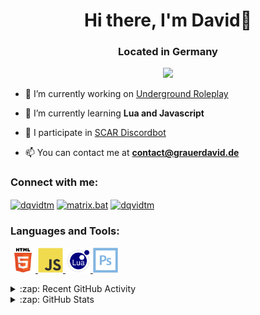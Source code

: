 <h1 align="center">Hi there, I'm David👋</h1>
<h3 align="center">Located in Germany</h3>

<div align="center">
  <a href="https://discord.com/users/137259014986792960" >
    <img src="https://lanyard-profile-readme.vercel.app/api/137259014986792960?animated=true&hideDiscrim=true&borderRadius=20px&idleMessage=Sleeping..."  />
  </a>
</div>



- 🔭 I’m currently working on [Underground Roleplay](https://github.com/Underground-FiveM/underground-fivem)

- 🌱 I’m currently learning **Lua and Javascript**

- 👯 I participate in [SCAR Discordbot](https://github.com/l3nnartt/scar-v2)

- 📫 You can contact me at **contact@grauerdavid.de**

<h3 align="left">Connect with me:</h3>
<p align="left">
<a href="https://twitter.com/dqvidtm" target="blank"><img align="center" src="https://raw.githubusercontent.com/rahuldkjain/github-profile-readme-generator/master/src/images/icons/Social/twitter.svg" alt="dqvidtm" height="30" width="40" /></a>
<a href="https://instagram.com/matrix.bat" target="blank"><img align="center" src="https://raw.githubusercontent.com/rahuldkjain/github-profile-readme-generator/master/src/images/icons/Social/instagram.svg" alt="matrix.bat" height="30" width="40" /></a>
<a href="https://www.youtube.com/channel/UC3j9vNJA0_YH5i7eYTZ8Lqw" target="blank"><img align="center" src="https://raw.githubusercontent.com/rahuldkjain/github-profile-readme-generator/master/src/images/icons/Social/youtube.svg" alt="dqvidtm" height="30" width="40" /></a>
</p>

<h3 align="left">Languages and Tools:</h3>
<p align="left"> <a href="https://www.w3.org/html/" target="_blank" rel="noreferrer"> <img src="https://raw.githubusercontent.com/devicons/devicon/master/icons/html5/html5-original-wordmark.svg" alt="html5" width="40" height="40"/> </a> <a href="https://developer.mozilla.org/en-US/docs/Web/JavaScript" target="_blank" rel="noreferrer"> <img src="https://raw.githubusercontent.com/devicons/devicon/master/icons/javascript/javascript-original.svg" alt="javascript" width="40" height="40"/> </a> <a href="https://www.lua.org/" target="_blank" rel="noreferrer"> <img src="https://raw.githubusercontent.com/github/explore/80688e429a7d4ef2fca1e82350fe8e3517d3494d/topics/lua/lua.png" alt="lua" width="40" height="40"/> </a> <a href="https://www.photoshop.com/en" target="_blank" rel="noreferrer"> <img src="https://raw.githubusercontent.com/devicons/devicon/master/icons/photoshop/photoshop-line.svg" alt="photoshop" width="40" height="40"/> </a> </p>

<details>
  <summary>:zap: Recent GitHub Activity</summary>
  <!--START_SECTION:activity-->

<!--END_SECTION:activity-->
  
</details>

<details>
  <summary>:zap: GitHub Stats</summary>
<p><img align="center" src="https://github-readme-stats.vercel.app/api?username=dqvidtm&hide_border=true&bg_color=09131B&show_icons=true&theme=dark&locale=en" alt="dqvidtm" /></p>
</details>
